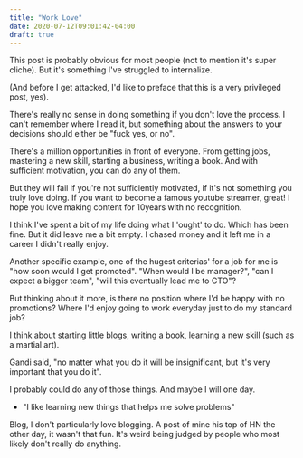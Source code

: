 ```yaml
---
title: "Work Love"
date: 2020-07-12T09:01:42-04:00
draft: true
---
```


This post is probably obvious for most people (not to mention it's super cliche). But it's something I've struggled to internalize.

(And before I get attacked, I'd like to preface that this is a very privileged post, yes).

There's really no sense in doing something if you don't love the process. I can't remember where I read it, but something about the answers to your decisions should either be "fuck yes, or no".

There's a million opportunities in front of everyone. From getting jobs, mastering a new skill, starting a business, writing a book. And with sufficient motivation, you can do any of them.

But they will fail if you're not sufficiently motivated, if it's not something you truly love doing. If you want to become a famous youtube streamer, great! I hope you love making content for 10years with no recognition. 

I think I've spent a bit of my life doing what I 'ought' to do. Which has been fine. But it did leave me a bit empty. I chased money and it left me in a career I didn't really enjoy. 

Another specific example, one of the hugest criterias' for a job for me is "how soon would I get promoted". "When would I be manager?", "can I expect a bigger team", "will this eventually lead me to CTO"?

But thinking about it more, is there no position where I'd be happy with no promotions? Where I'd enjoy going to work everyday just to do my standard job?

I think about starting little blogs, writing a book, learning a new skill (such as a martial art). 

Gandi said, "no matter what you do it will be insignificant, but it's very important that you do it".

I probably could do any of those things. And maybe I will one day. 

* "I like learning new things that helps me solve problems"

Blog, I don't particularly love blogging. A post of mine his top of HN the other day, it wasn't that fun. It's weird being judged by people who most likely don't really do anything.